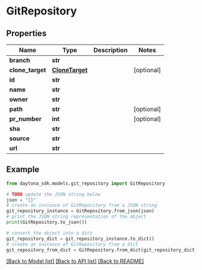 # GitRepository


## Properties

Name | Type | Description | Notes
------------ | ------------- | ------------- | -------------
**branch** | **str** |  | 
**clone_target** | [**CloneTarget**](CloneTarget.md) |  | [optional] 
**id** | **str** |  | 
**name** | **str** |  | 
**owner** | **str** |  | 
**path** | **str** |  | [optional] 
**pr_number** | **int** |  | [optional] 
**sha** | **str** |  | 
**source** | **str** |  | 
**url** | **str** |  | 

## Example

```python
from daytona_sdk.models.git_repository import GitRepository

# TODO update the JSON string below
json = "{}"
# create an instance of GitRepository from a JSON string
git_repository_instance = GitRepository.from_json(json)
# print the JSON string representation of the object
print(GitRepository.to_json())

# convert the object into a dict
git_repository_dict = git_repository_instance.to_dict()
# create an instance of GitRepository from a dict
git_repository_from_dict = GitRepository.from_dict(git_repository_dict)
```
[[Back to Model list]](../README.md#documentation-for-models) [[Back to API list]](../README.md#documentation-for-api-endpoints) [[Back to README]](../README.md)


